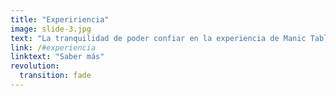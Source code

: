 ```yaml
---
title: "Expeririencia"
image: slide-3.jpg
text: "La tranquilidad de poder confiar en la experiencia de Manic Tablet"
link: /#experiencia
linktext: "Saber más"
revolution:
  transition: fade
---
```

